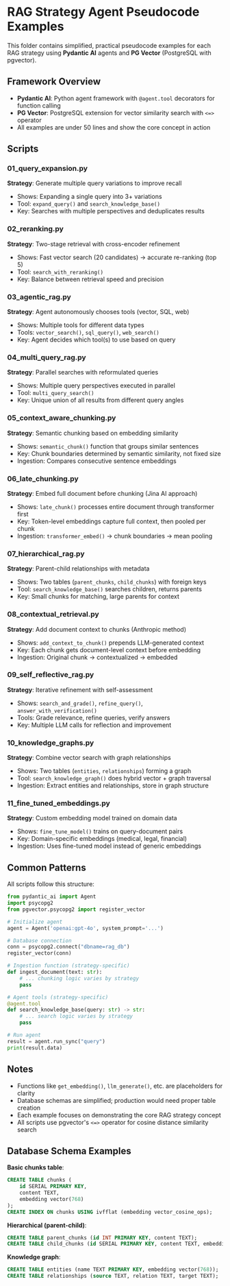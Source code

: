 # RAG Strategy Agent Pseudocode Examples

This folder contains simplified, practical pseudocode examples for each RAG strategy using **Pydantic AI** agents and **PG Vector** (PostgreSQL with pgvector).

## Framework Overview

- **Pydantic AI**: Python agent framework with `@agent.tool` decorators for function calling
- **PG Vector**: PostgreSQL extension for vector similarity search with `<=>` operator
- All examples are under 50 lines and show the core concept in action

## Scripts

### 01_query_expansion.py
**Strategy**: Generate multiple query variations to improve recall
- Shows: Expanding a single query into 3+ variations
- Tool: `expand_query()` and `search_knowledge_base()`
- Key: Searches with multiple perspectives and deduplicates results

### 02_reranking.py
**Strategy**: Two-stage retrieval with cross-encoder refinement
- Shows: Fast vector search (20 candidates) → accurate re-ranking (top 5)
- Tool: `search_with_reranking()`
- Key: Balance between retrieval speed and precision

### 03_agentic_rag.py
**Strategy**: Agent autonomously chooses tools (vector, SQL, web)
- Shows: Multiple tools for different data types
- Tools: `vector_search()`, `sql_query()`, `web_search()`
- Key: Agent decides which tool(s) to use based on query

### 04_multi_query_rag.py
**Strategy**: Parallel searches with reformulated queries
- Shows: Multiple query perspectives executed in parallel
- Tool: `multi_query_search()`
- Key: Unique union of all results from different query angles

### 05_context_aware_chunking.py
**Strategy**: Semantic chunking based on embedding similarity
- Shows: `semantic_chunk()` function that groups similar sentences
- Key: Chunk boundaries determined by semantic similarity, not fixed size
- Ingestion: Compares consecutive sentence embeddings

### 06_late_chunking.py
**Strategy**: Embed full document before chunking (Jina AI approach)
- Shows: `late_chunk()` processes entire document through transformer first
- Key: Token-level embeddings capture full context, then pooled per chunk
- Ingestion: `transformer_embed()` → chunk boundaries → mean pooling

### 07_hierarchical_rag.py
**Strategy**: Parent-child relationships with metadata
- Shows: Two tables (`parent_chunks`, `child_chunks`) with foreign keys
- Tool: `search_knowledge_base()` searches children, returns parents
- Key: Small chunks for matching, large parents for context

### 08_contextual_retrieval.py
**Strategy**: Add document context to chunks (Anthropic method)
- Shows: `add_context_to_chunk()` prepends LLM-generated context
- Key: Each chunk gets document-level context before embedding
- Ingestion: Original chunk → contextualized → embedded

### 09_self_reflective_rag.py
**Strategy**: Iterative refinement with self-assessment
- Shows: `search_and_grade()`, `refine_query()`, `answer_with_verification()`
- Tools: Grade relevance, refine queries, verify answers
- Key: Multiple LLM calls for reflection and improvement

### 10_knowledge_graphs.py
**Strategy**: Combine vector search with graph relationships
- Shows: Two tables (`entities`, `relationships`) forming a graph
- Tool: `search_knowledge_graph()` does hybrid vector + graph traversal
- Ingestion: Extract entities and relationships, store in graph structure

### 11_fine_tuned_embeddings.py
**Strategy**: Custom embedding model trained on domain data
- Shows: `fine_tune_model()` trains on query-document pairs
- Key: Domain-specific embeddings (medical, legal, financial)
- Ingestion: Uses fine-tuned model instead of generic embeddings

## Common Patterns

All scripts follow this structure:
```python
from pydantic_ai import Agent
import psycopg2
from pgvector.psycopg2 import register_vector

# Initialize agent
agent = Agent('openai:gpt-4o', system_prompt='...')

# Database connection
conn = psycopg2.connect("dbname=rag_db")
register_vector(conn)

# Ingestion function (strategy-specific)
def ingest_document(text: str):
    # ... chunking logic varies by strategy
    pass

# Agent tools (strategy-specific)
@agent.tool
def search_knowledge_base(query: str) -> str:
    # ... search logic varies by strategy
    pass

# Run agent
result = agent.run_sync("query")
print(result.data)
```

## Notes

- Functions like `get_embedding()`, `llm_generate()`, etc. are placeholders for clarity
- Database schemas are simplified; production would need proper table creation
- Each example focuses on demonstrating the core RAG strategy concept
- All scripts use pgvector's `<=>` operator for cosine distance similarity search

## Database Schema Examples

**Basic chunks table**:
```sql
CREATE TABLE chunks (
    id SERIAL PRIMARY KEY,
    content TEXT,
    embedding vector(768)
);
CREATE INDEX ON chunks USING ivfflat (embedding vector_cosine_ops);
```

**Hierarchical (parent-child)**:
```sql
CREATE TABLE parent_chunks (id INT PRIMARY KEY, content TEXT);
CREATE TABLE child_chunks (id SERIAL PRIMARY KEY, content TEXT, embedding vector(768), parent_id INT);
```

**Knowledge graph**:
```sql
CREATE TABLE entities (name TEXT PRIMARY KEY, embedding vector(768));
CREATE TABLE relationships (source TEXT, relation TEXT, target TEXT);
```
